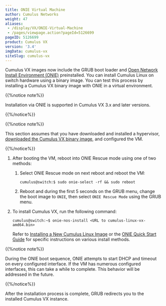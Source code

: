 ```yaml
---
title: ONIE Virtual Machine
author: Cumulus Networks
weight: 47
aliases:
 - /display/VX/ONIE-Virtual-Machine
 - /pages/viewpage.action?pageId=5126699
pageID: 5126699
product: Cumulus VX
version: '3.4'
imgData: cumulus-vx
siteSlug: cumulus-vx
---
```

Cumulus VX images now include the GRUB boot loader and [Open Network
Install Environment (ONIE)](http://onie.org/) preinstalled. You can
install Cumulus Linux on switch hardware using a binary image. You can
test this process by installing a Cumulus VX binary image with ONIE in a
virtual environment.

{{%notice note%}}

Installation via ONIE is supported in Cumulus VX 3.x and later versions.

{{%/notice%}}

{{%notice note%}}

This section assumes that you have downloaded and installed a
hypervisor, [downloaded the Cumulus VX binary
image](https://cumulusnetworks.com/products/cumulus-vx/download/), and
configured the VM.

{{%/notice%}}

1.  After booting the VM, reboot into ONIE Rescue mode using one of two
    methods:
    
    1.  Select ONIE Rescue mode on next reboot and reboot the VM:
        
            cumulus@switch:$ sudo onie-select -rf && sudo reboot
    
    2.  Reboot and during the first 5 seconds on the GRUB menu, change
        the boot image to `ONIE`, then select `ONIE Rescue Mode` using
        the GRUB menu.

2.  To install Cumulus VX, run the following command:
    
        cumulus@switch:~$ onie-nos-install <URL to cumulus-linux-vx-amd64.bin>
    
    Refer to [Installing a New Cumulus Linux
    Image](/display/VX/Installing+a+New+Cumulus+Linux+Image) or the
    [ONIE Quick Start
    Guide](https://github.com/opencomputeproject/onie/wiki/Quick-Start-Guide)
    for specific instructions on various install methods.

{{%notice note%}}

During the ONIE boot sequence, ONIE attempts to start DHCP and timeout
on every configured interface. If the VM has numerous configured
interfaces, this can take a while to complete. This behavior will be
addressed in the future.

{{%/notice%}}

After the installation process is complete, GRUB redirects you to the
installed Cumulus VX instance.

<article id="html-search-results" class="ht-content" style="display: none;">

</article>

<footer id="ht-footer">

</footer>
